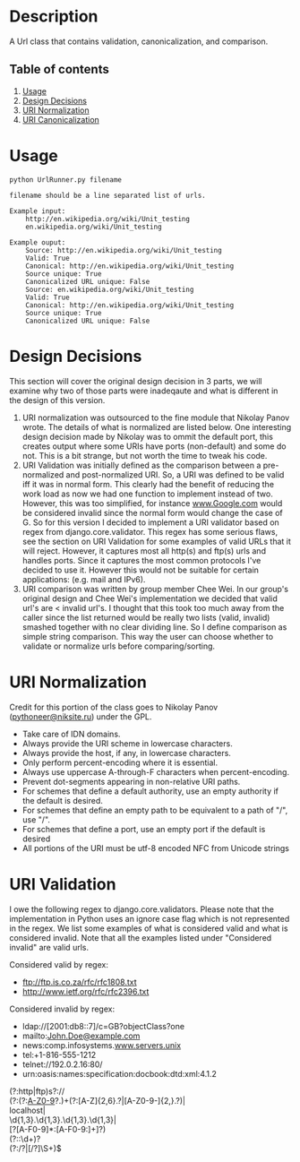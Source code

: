 Description
===

A Url class that contains validation, canonicalization, and comparison.

Table of contents
---
1. [Usage](https://github.com/tobyk100/Url#usage)
2. [Design Decisions](https://github.com/tobyk100/Url#design-decisions)
2. [URI Normalization](https://github.com/tobyk100/Url#uri-normalization)
3. [URI Canonicalization](https://github.com/tobyk100/Url#uri-canonicalization)

Usage
===
    python UrlRunner.py filename
   
    filename should be a line separated list of urls. 
   
    Example input:
        http://en.wikipedia.org/wiki/Unit_testing  
        en.wikipedia.org/wiki/Unit_testing  
      
    Example ouput:
        Source: http://en.wikipedia.org/wiki/Unit_testing  
        Valid: True  
        Canonical: http://en.wikipedia.org/wiki/Unit_testing  
        Source unique: True  
        Canonicalized URL unique: False  
        Source: en.wikipedia.org/wiki/Unit_testing  
        Valid: True  
        Canonical: http://en.wikipedia.org/wiki/Unit_testing  
        Source unique: True  
        Canonicalized URL unique: False  

Design Decisions
===
This section will cover the original design decision in 3 parts, 
we will examine why two of those parts were inadeqaute and what is different
in the design of this version.

1. URI normalization was outsourced to the fine module that Nikolay Panov wrote. 
   The details of what is normalized are listed below. One interesting design decision
   made by Nikolay was to ommit the default port, this creates output where some URIs have ports
   (non-default) and some do not. This is a bit strange, but not worth the time to tweak his code.
2. URI Validation was initially defined as the comparison between a pre-normalized and post-normalized
   URI. So, a URI was defined to be valid iff it was in normal form. This clearly had the benefit of 
   reducing the work load as now we had one function to implement instead of two. However, 
   this was too simplified, for instance www.Google.com would be considered invalid since the normal
   form would change the case of G. So for this version I decided to implement a URI validator based 
   on regex from django.core.validator. This regex has some serious flaws, see the section on URI
    Validation for some examples of valid URLs that it will reject. However, it captures most all http(s) and
    ftp(s) urls and handles ports. Since it captures the most common protocols I've decided to use it. 
    However this would not be suitable for certain applications: (e.g. mail and IPv6).
3. URI comparison was written by group member Chee Wei. In our group's original design and Chee Wei's implementation
   we decided that valid url's are < invalid url's. I thought that this took too much away from the caller
   since the list returned would be really two lists (valid, invalid) smashed together with no clear dividing line.
   So I define comparison as simple string comparison. This way the user can choose whether to validate or 
   normalize urls before comparing/sorting. 

URI Normalization
===
Credit for this portion of the class goes to Nikolay Panov (<pythoneer@niksite.ru>) under the GPL.
 * Take care of IDN domains.
 * Always provide the URI scheme in lowercase characters.
 * Always provide the host, if any, in lowercase characters.
 * Only perform percent-encoding where it is essential.
 * Always use uppercase A-through-F characters when percent-encoding.
 * Prevent dot-segments appearing in non-relative URI paths.
 * For schemes that define a default authority, use an empty authority if the
   default is desired.
 * For schemes that define an empty path to be equivalent to a path of "/",
   use "/".
 * For schemes that define a port, use an empty port if the default is desired
 * All portions of the URI must be utf-8 encoded NFC from Unicode strings
 
URI Validation
===
I owe the following regex to django.core.validators. Please note that the implementation in Python
uses an ignore case flag which is not represented in the regex. We list some examples of what is considered valid
and what is considered invalid. Note that all the examples listed under "Considered invalid" are valid urls.

Considered valid by regex:

  * ftp://ftp.is.co.za/rfc/rfc1808.txt
  * http://www.ietf.org/rfc/rfc2396.txt

Considered invalid by regex:

 * ldap://[2001:db8::7]/c=GB?objectClass?one
 * mailto:John.Doe@example.com
 * news:comp.infosystems.www.servers.unix
 * tel:+1-816-555-1212
 * telnet://192.0.2.16:80/
 * urn:oasis:names:specification:docbook:dtd:xml:4.1.2

(?:http|ftp)s?://  
  (?:(?:[A-Z0-9](?:[A-Z0-9-]{0,61}[A-Z0-9])?\.)+(?:[A-Z]{2,6}\.?|[A-Z0-9-]{2,}\.?)|  
  localhost|  
  \d{1,3}\.\d{1,3}\.\d{1,3}\.\d{1,3}|  
  \[?[A-F0-9]*:[A-F0-9:]+\]?)  
  (?::\d+)?    
  (?:/?|[/?]\S+)$  
